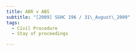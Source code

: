 ```yaml
---
title: ABR v ABS 
subtitle: "[2009] SGHC 196 / 31\_August\_2009"
tags:
  - Civil Procedure
  - Stay of proceedings

---
```


